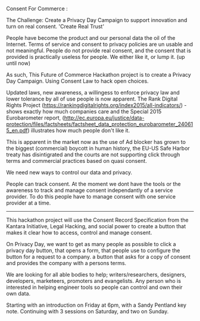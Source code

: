 Consent For Commerce : 

The Challenge: Create a Privacy Day Campaign to support innovation and turn on real consent.  'Create Real Trust'

People have become the product and our personal data the oil of the Internet.  Terms of service and consent to privacy policies are un usable and not meaningful. People do not provide real consent, and the consent that is provided is practically useless for people.   We either like it, or lump it.  (up until now)

As such, This Future of Commerce Hackathon project is to create a Privacy Day Campaign. Using Consent Law to hack open choices.

Updated laws, new awareness, a willingess to enforce privacy law and lower tolerance by all of use people is now apparent.  The Rank Digital Rights Project (https://rankingdigitalrights.org/index2015/all-indicators/) - shows exactly how much companies care and the Special 2015 Eurobarometer report, (http://ec.europa.eu/justice/data-protection/files/factsheets/factsheet_data_protection_eurobarometer_240615_en.pdf) illustrates how much people don't like it.   

This is apparent in the market now as the use of Ad blocker has grown to the biggest (commercial) boycott in human history, the EU-US Safe Harbor treaty has disintigrated and the courts are not supporting click through terms and commercial practices based on quasi consent.   

We need new ways to control our data and privacy. 

People can track consent. At the moment we dont have the tools or the awareness to track and manage consent independantly of a service provider. To do this people have to manage consent with one service provider at a time.     

****

This hackathon project will use the Consent Record Specification from the Kantara Initiative,  Legal Hacking, and social power to create a button that makes it clear how to access, control and manage consent.  

On Privacy Day, we want to get as many people as possible to click a privacy day button, that opens a form, that people use to configure the button for a request to a company.   a button that asks for a copy of consent and provides the company with a persons terms.

We are looking for all able bodies to help; writers/researchers, designers, developers, marketeers, promoters and evangelists. Any person who is interested in helping engineer tools so people  can  control and own their own data.  

Starting with an introduction on Friday at 6pm,  with a Sandy Pentland key note. Continuing with 3 sessions on Saturday, and two on Sunday.

